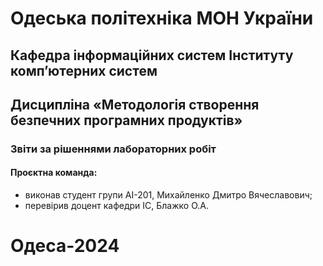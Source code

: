# Одеська політехніка МОН України
## Кафедра інформаційних систем Інституту комп’ютерних систем
## Дисципліна «Методологія створення безпечних програмних продуктів»
### Звіти за рішеннями лабораторних робіт
#### Проєктна команда:
- виконав студент групи AI-201, Михайленко Дмитро Вячеславович;
- перевірив доцент кафедри ІС, Блажко О.А.
# Одеса-2024
